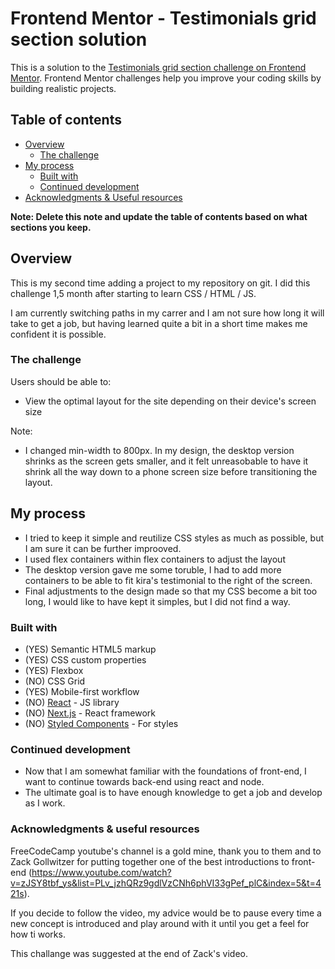 # Frontend Mentor - Testimonials grid section solution

This is a solution to the [Testimonials grid section challenge on Frontend Mentor](https://www.frontendmentor.io/challenges/testimonials-grid-section-Nnw6J7Un7). Frontend Mentor challenges help you improve your coding skills by building realistic projects. 

## Table of contents

- [Overview](#overview)
  - [The challenge](#the-challenge)
- [My process](#my-process)
  - [Built with](#built-with)
  - [Continued development](#continued-development)
- [Acknowledgments & Useful resources](#acknowledgments)

**Note: Delete this note and update the table of contents based on what sections you keep.**

## Overview

This is my second time adding a project to my repository on git. I did this challenge 1,5 month after starting to learn CSS / HTML / JS.

I am currently switching paths in my carrer and I am not sure how long it will take to get a job, but having learned quite a bit in a short time makes me confident it is possible.


### The challenge

Users should be able to:
- View the optimal layout for the site depending on their device's screen size

Note:
- I changed min-width to 800px. In my design, the desktop version shrinks as the screen gets smaller, and it felt unreasobable to have it shrink all the way down to a phone screen size before transitioning the layout.

## My process

- I tried to keep it simple and reutilize CSS styles as much as possible, but I am sure it can be further improoved.
- I used flex containers within flex containers to adjust the layout
- The desktop version gave me some toruble, I had to add more containers to be able to fit kira's testimonial to the right of the screen.
- Final adjustments to the design made so that my CSS become a bit too long, I would like to have kept it simples, but I did not find a way.

### Built with

- (YES) Semantic HTML5 markup
- (YES) CSS custom properties
- (YES) Flexbox
- (NO) CSS Grid
- (YES) Mobile-first workflow
- (NO) [React](https://reactjs.org/) - JS library
- (NO) [Next.js](https://nextjs.org/) - React framework
- (NO) [Styled Components](https://styled-components.com/) - For styles

### Continued development

- Now that I am somewhat familiar with the foundations of front-end, I want to continue towards back-end using react and node.
- The ultimate goal is to have enough knowledge to get a job and develop as I work.

###  Acknowledgments & useful resources

FreeCodeCamp youtube's channel is a gold mine, thank you to them and to Zack Gollwitzer for putting together one of the best introductions to front-end (https://www.youtube.com/watch?v=zJSY8tbf_ys&list=PLv_jzhQRz9gdlVzCNh6phVI33gPef_plC&index=5&t=421s).

If you decide to follow the video, my advice would be to pause every time a new concept is introduced and play around with it until you get a feel for how ti works.

This challange was suggested at the end of Zack's video.